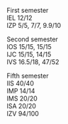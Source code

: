 
First semester  
IEL 12/12  
IZP 5/5, 7/7, 9.9/10  

Second semester  
IOS 15/15, 15/15  
IJC 15/15, 14/15  
IVS 16.5/18, 47/52  

Fifth semester  
IIS 40/40  
IMP 14/14  
IMS 20/20  
ISA 20/20  
IZV 94/100  

